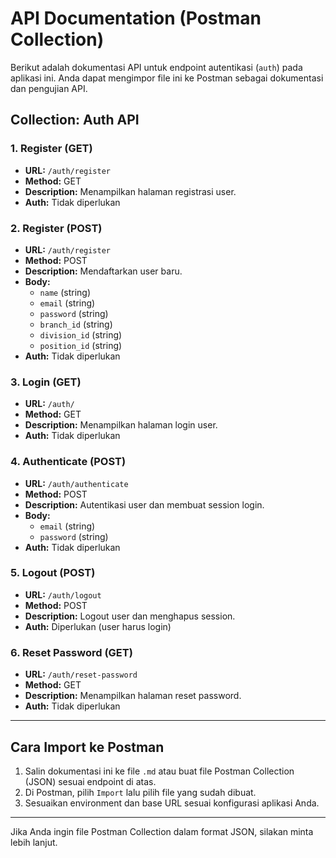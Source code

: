 # API Documentation (Postman Collection)

Berikut adalah dokumentasi API untuk endpoint autentikasi (`auth`) pada aplikasi ini. Anda dapat mengimpor file ini ke Postman sebagai dokumentasi dan pengujian API.

## Collection: Auth API

### 1. Register (GET)
- **URL:** `/auth/register`
- **Method:** GET
- **Description:** Menampilkan halaman registrasi user.
- **Auth:** Tidak diperlukan

### 2. Register (POST)
- **URL:** `/auth/register`
- **Method:** POST
- **Description:** Mendaftarkan user baru.
- **Body:**
  - `name` (string)
  - `email` (string)
  - `password` (string)
  - `branch_id` (string)
  - `division_id` (string)
  - `position_id` (string)
- **Auth:** Tidak diperlukan

### 3. Login (GET)
- **URL:** `/auth/`
- **Method:** GET
- **Description:** Menampilkan halaman login user.
- **Auth:** Tidak diperlukan

### 4. Authenticate (POST)
- **URL:** `/auth/authenticate`
- **Method:** POST
- **Description:** Autentikasi user dan membuat session login.
- **Body:**
  - `email` (string)
  - `password` (string)
- **Auth:** Tidak diperlukan

### 5. Logout (POST)
- **URL:** `/auth/logout`
- **Method:** POST
- **Description:** Logout user dan menghapus session.
- **Auth:** Diperlukan (user harus login)

### 6. Reset Password (GET)
- **URL:** `/auth/reset-password`
- **Method:** GET
- **Description:** Menampilkan halaman reset password.
- **Auth:** Tidak diperlukan

---

## Cara Import ke Postman
1. Salin dokumentasi ini ke file `.md` atau buat file Postman Collection (JSON) sesuai endpoint di atas.
2. Di Postman, pilih `Import` lalu pilih file yang sudah dibuat.
3. Sesuaikan environment dan base URL sesuai konfigurasi aplikasi Anda.

---

Jika Anda ingin file Postman Collection dalam format JSON, silakan minta lebih lanjut.
